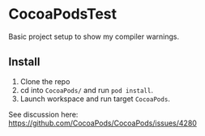 # CocoaPodsTest

Basic project setup to show my compiler warnings.

## Install

1. Clone the repo
2.  cd into `CocoaPods/` and run `pod install`.
3. Launch workspace and run target `CocoaPods`.

See discussion here: https://github.com/CocoaPods/CocoaPods/issues/4280
